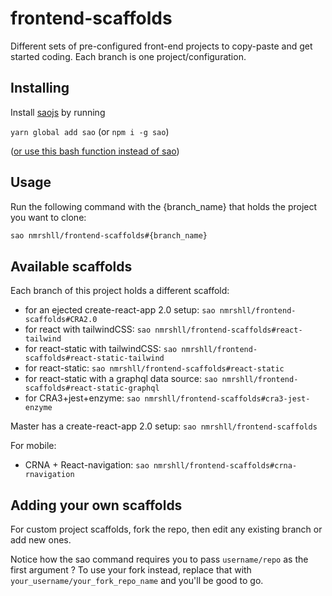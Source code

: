 # frontend-scaffolds

Different sets of pre-configured front-end projects to copy-paste and get started coding. Each branch is one project/configuration.

## Installing

Install [saojs](https://saojs.org/guide/getting-started.html) by running 

`yarn global add sao` (or `npm i -g sao`)

([or use this bash function instead of sao](./docs/alternative-bash-function.md))


## Usage

Run the following command with the {branch_name} that holds the project you want to clone:

```sh
sao nmrshll/frontend-scaffolds#{branch_name}
```


## Available scaffolds

Each branch of this project holds a different scaffold:

- for an ejected create-react-app 2.0 setup: `sao nmrshll/frontend-scaffolds#CRA2.0`
- for react with tailwindCSS: `sao nmrshll/frontend-scaffolds#react-tailwind`
- for react-static with tailwindCSS: `sao nmrshll/frontend-scaffolds#react-static-tailwind`
- for react-static: `sao nmrshll/frontend-scaffolds#react-static`
- for react-static with a graphql data source: `sao nmrshll/frontend-scaffolds#react-static-graphql`
- for CRA3+jest+enzyme: `sao nmrshll/frontend-scaffolds#cra3-jest-enzyme`

Master has a create-react-app 2.0 setup: `sao nmrshll/frontend-scaffolds`

For mobile:

- CRNA + React-navigation: `sao nmrshll/frontend-scaffolds#crna-rnavigation`

## Adding your own scaffolds

For custom project scaffolds, fork the repo, then edit any existing branch or add new ones.

Notice how the sao command requires you to pass `username/repo` as the first argument ? 
To use your fork instead, replace that with `your_username/your_fork_repo_name` and you'll be good to go.
